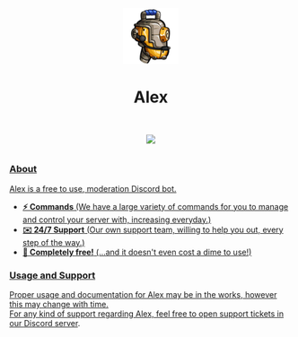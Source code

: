 <p align="center">
  <img width="100" src="https://github.com/AlexBot2/.github/blob/main/3379e65ac5f28bd6a7378bc087a2b70b.png?raw=true" />
</p>

<h1 align="center">Alex</h1>

<h1 align="center">
    <p align="center">
        <a href="https://discord.gg/PFrWHjE9fR">
        <img src="https://img.shields.io/discord/1257793590957178983?color=7489d5&logo=discord&logoColor=ffffff" />
    </p>
</h1>

### About

Alex is a free to use, moderation Discord bot.

* **⚡ Commands** (We have a large variety of commands for you to manage and control your server with, increasing everyday.)
* **✉️ 24/7 Support** (Our own support team, willing to help you out, every step of the way.)
* **💸 Completely free!** (...and it doesn't even cost a dime to use!)

### Usage and Support

Proper usage and documentation for Alex may be in the works, however this may change with time. <br />
For any kind of support regarding Alex, feel free to open support tickets in our [Discord server](https://discord.gg/PFrWHjE9fR).
